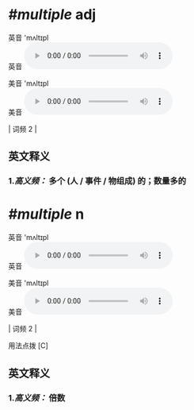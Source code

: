 # ***\#multiple*** adj
英音 'mʌltɪpl  
英音
<audio src="./media/multiple-B.aac" controls="controls"></audio>

美音 'mʌltɪpl  
美音
<audio src="./media/multiple.aac" controls="controls"></audio>



| 词频 2 |  

英文释义
---
### 1.*高义频：* **多个 (人 / 事件 / 物组成) 的；数量多的**  


# ***\#multiple*** n
英音 'mʌltɪpl  
英音
<audio src="./media/multiple-B.aac" controls="controls"></audio>

美音 'mʌltɪpl  
美音
<audio src="./media/multiple.aac" controls="controls"></audio>



| 词频 2 |  

用法点拨  [C]

英文释义
---
### 1.*高义频：* **倍数**  



